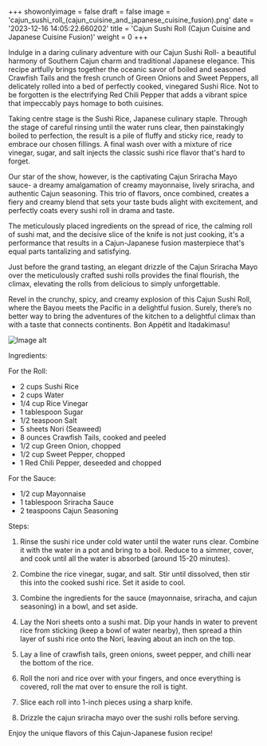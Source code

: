 +++ 
showonlyimage = false 
draft = false 
image = 'cajun_sushi_roll_(cajun_cuisine_and_japanese_cuisine_fusion).png'
date = '2023-12-16 14:05:22.660202' 
title = 'Cajun Sushi Roll (Cajun Cuisine and Japanese Cuisine Fusion)' 
weight = 0
+++ 

<!--more-->

 
Indulge in a daring culinary adventure with our Cajun Sushi Roll- a beautiful harmony of Southern Cajun charm and traditional Japanese elegance. This recipe artfully brings together the oceanic savor of boiled and seasoned Crawfish Tails and the fresh crunch of Green Onions and Sweet Peppers, all delicately rolled into a bed of perfectly cooked, vinegared Sushi Rice. Not to be forgotten is the electrifying Red Chili Pepper that adds a vibrant spice that impeccably pays homage to both cuisines.

Taking centre stage is the Sushi Rice, Japanese culinary staple. Through the stage of careful rinsing until the water runs clear, then painstakingly boiled to perfection, the result is a pile of fluffy and sticky rice, ready to embrace our chosen fillings. A final wash over with a mixture of rice vinegar, sugar, and salt injects the classic sushi rice flavor that's hard to forget.

Our star of the show, however, is the captivating Cajun Sriracha Mayo sauce- a dreamy amalgamation of creamy mayonnaise, lively sriracha, and authentic Cajun seasoning. This trio of flavors, once combined, creates a fiery and creamy blend that sets your taste buds alight with excitement, and perfectly coats every sushi roll in drama and taste.

The meticulously placed ingredients on the spread of rice, the calming roll of sushi mat, and the decisive slice of the knife is not just cooking, it's a performance that results in a Cajun-Japanese fusion masterpiece that's equal parts tantalizing and satisfying.

Just before the grand tasting, an elegant drizzle of the Cajun Sriracha Mayo over the meticulously crafted sushi rolls provides the final flourish, the climax, elevating the rolls from delicious to simply unforgettable.

Revel in the crunchy, spicy, and creamy explosion of this Cajun Sushi Roll, where the Bayou meets the Pacific in a delightful fusion. Surely, there’s no better way to bring the adventures of the kitchen to a delightful climax than with a taste that connects continents. Bon Appétit and Itadakimasu! 

![Image alt](/cajun_sushi_roll_(cajun_cuisine_and_japanese_cuisine_fusion).png '300px')

Ingredients: 

For the Roll:
- 2 cups Sushi Rice
- 2 cups Water
- 1/4 cup Rice Vinegar
- 1 tablespoon Sugar
- 1/2 teaspoon Salt
- 5 sheets Nori (Seaweed)
- 8 ounces Crawfish Tails, cooked and peeled
- 1/2 cup Green Onion, chopped
- 1/2 cup Sweet Pepper, chopped
- 1 Red Chili Pepper, deseeded and chopped 

For the Sauce:
- 1/2 cup Mayonnaise
- 1 tablespoon Sriracha Sauce
- 2 teaspoons Cajun Seasoning

Steps:

1. Rinse the sushi rice under cold water until the water runs clear. Combine it with the water in a pot and bring to a boil. Reduce to a simmer, cover, and cook until all the water is absorbed (around 15-20 minutes).
  
2. Combine the rice vinegar, sugar, and salt. Stir until dissolved, then stir this into the cooked sushi rice. Set it aside to cool.

3. Combine the ingredients for the sauce (mayonnaise, sriracha, and cajun seasoning) in a bowl, and set aside.

4. Lay the Nori sheets onto a sushi mat. Dip your hands in water to prevent rice from sticking (keep a bowl of water nearby), then spread a thin layer of sushi rice onto the Nori, leaving about an inch on the top.

5. Lay a line of crawfish tails, green onions, sweet pepper, and chilli near the bottom of the rice.

6. Roll the nori and rice over with your fingers, and once everything is covered, roll the mat over to ensure the roll is tight.

7. Slice each roll into 1-inch pieces using a sharp knife.

8. Drizzle the cajun sriracha mayo over the sushi rolls before serving.

Enjoy the unique flavors of this Cajun-Japanese fusion recipe!